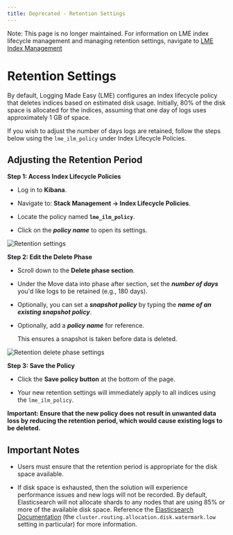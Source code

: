 ```yaml
---
title: Deprecated - Retention Settings
---
```

Note: This page is no longer maintained. For information on LME index lifecycle management and managing retention settings, navigate to [LME Index Management](https://cisagov.github.io/lme-docs/docs/markdown/maintenance/index-management/)


# Retention Settings

By default, Logging Made Easy (LME) configures an index lifecycle policy that deletes indices based on estimated disk usage. Initially, 80% of the disk space is allocated for the indices, assuming that one day of logs uses approximately 1 GB of space.

If you wish to adjust the number of days logs are retained, follow the steps below using the `lme_ilm_policy` under Index Lifecycle Policies.

## Adjusting the Retention Period

**Step 1: Access Index Lifecycle Policies**

- Log in to **Kibana**.
  
- Navigate to: **Stack Management -> Index Lifecycle Policies**.
  
- Locate the policy named **`lme_ilm_policy`**.

- Click on the ***policy name*** to open its settings.

![Retention settings](/docs/imgs/retention_pics/retention_1.png)

**Step 2: Edit the Delete Phase**

- Scroll down to the **Delete phase section**.

- Under the Move data into phase after section, set the ***number of days*** you'd like logs to be retained (e.g., 180 days).

- Optionally, you can set a ***snapshot policy*** by typing the ***name of an existing snapshot policy***.

- Optionally, add a ***policy name*** for reference.

  This ensures a snapshot is taken before data is deleted.

![Retention delete phase settings](/docs/imgs/extra_beats_pics/update-retention.png)

**Step 3: Save the Policy**

- Click the **Save policy button** at the bottom of the page.

- Your new retention settings will immediately apply to all indices using the `lme_ilm_policy`.

**Important: Ensure that the new policy does not result in unwanted data loss by reducing the retention period, which would cause existing logs to be deleted.**

## Important Notes

- Users must ensure that the retention period is appropriate for the disk space available.

- If disk space is exhausted, then the solution will experience performance issues and new logs will not be recorded. By default, Elasticsearch will not allocate shards to any nodes that are using 85% or more of the available disk space. Reference the [Elasticsearch
Documentation](https://www.elastic.co/guide/en/elasticsearch/reference/current/disk-allocator.html) (the `cluster.routing.allocation.disk.watermark.low` setting in particular) for more information.


